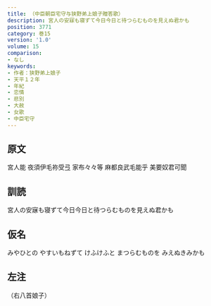 ```yaml
---
title: （中臣朝臣宅守与狭野弟上娘子贈答歌）
description: 宮人の安寐も寝ずて今日今日と待つらむものを見えぬ君かも
position: 3771
category: 巻15
version: '1.0'
volume: 15
comparison:
- なし
keywords:
- 作者：狭野弟上娘子
- 天平１２年
- 年紀
- 恋情
- 悲別
- 大赦
- 女歌
- 中臣宅守
---
```


## 原文

宮人能 夜須伊毛祢受弖 家布々々等 麻都良武毛能乎 美要奴君可聞

## 訓読

宮人の安寐も寝ずて今日今日と待つらむものを見えぬ君かも

## 仮名

みやひとの やすいもねずて けふけふと まつらむものを みえぬきみかも

## 左注

（右八首娘子）
